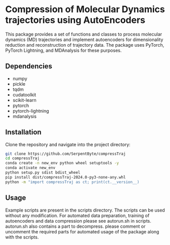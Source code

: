 # Compression of Molecular Dynamics trajectories using AutoEncoders

This package provides a set of functions and classes to process molecular dynamics (MD) trajectories and implement autoencoders for dimensionality reduction and reconstruction of trajectory data. The package uses PyTorch, PyTorch Lightning, and MDAnalysis for these purposes.

## Dependencies
- numpy
- pickle
- tqdm
- cudatoolkit
- scikit-learn
- pytorch
- pytorch-lightning
- mdanalysis

## Installation

Clone the repository and navigate into the project directory:

```bash
git clone https://github.com/SerpentByte/compressTraj
cd compressTraj
conda create -n new_env python wheel setuptools -y
conda activate new_env
python setup.py sdist bdist_wheel
pip install dist/compressTraj-2024.0-py3-none-any.whl
python -m "import compressTraj as ct; print(ct.__version__)
``````

## Usage
Example scripts are present in the scripts directory.
The scripts can be used without any modification. 
For automated data preparation, training of autoencoders
and data compression please see autorun.sh in scripts.
autorun.sh also contains a part to decompress. please comment or 
uncomment the required parts for automated usage of the package
along with the scripts.
